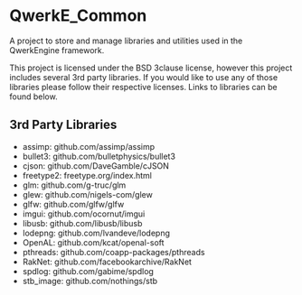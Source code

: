 # QwerkE_Common
A project to store and manage libraries and utilities used in the QwerkEngine framework.

This project is licensed under the BSD 3clause license, however this project includes several 3rd party libraries. If you would like to use any of those libraries please follow their respective licenses. Links to libraries can be found below.

## 3rd Party Libraries
- assimp: github.com/assimp/assimp
- bullet3: github.com/bulletphysics/bullet3
- cjson: github.com/DaveGamble/cJSON
- freetype2: freetype.org/index.html
- glm: github.com/g-truc/glm
- glew: github.com/nigels-com/glew
- glfw: github.com/glfw/glfw
- imgui: github.com/ocornut/imgui
- libusb: github.com/libusb/libusb
- lodepng: github.com/lvandeve/lodepng
- OpenAL: github.com/kcat/openal-soft
- pthreads: github.com/coapp-packages/pthreads
- RakNet: github.com/facebookarchive/RakNet
- spdlog: github.com/gabime/spdlog
- stb_image: github.com/nothings/stb
